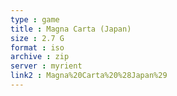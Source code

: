 ```yaml
---
type : game
title : Magna Carta (Japan)
size : 2.7 G
format : iso
archive : zip
server : myrient
link2 : Magna%20Carta%20%28Japan%29
---
```

